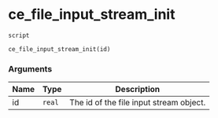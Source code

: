 # ce_file_input_stream_init
`script`
```gml
ce_file_input_stream_init(id)
```

### Arguments
| Name | Type | Description |
| ---- | ---- | ----------- |
| id | `real` | The id of the file input stream object. |